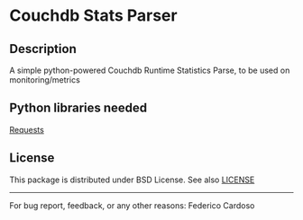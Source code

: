 Couchdb Stats Parser
=========

Description
-----------
A simple python-powered Couchdb Runtime Statistics Parse, to be used on monitoring/metrics


Python libraries needed
-----------------------
[Requests](http://docs.python-requests.org/en/latest)


License
-------
This package is distributed under BSD License. See also [LICENSE](https://github.com/reiven/python-couchdb-stats/blob/master/LICENSE)  



----------------------------------------------------------------
For bug report, feedback, or any other reasons:
Federico Cardoso <reiven AT gmail DOT com>
